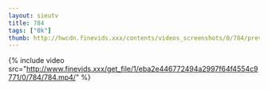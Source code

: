 ```yaml
--- 
layout: sieutv
title: 784
tags: ["0k"]
thumb: http://hwcdn.finevids.xxx/contents/videos_screenshots/0/784/preview.mp4.jpg
---
```

{% include video src="http://www.finevids.xxx/get_file/1/eba2e446772494a2997f64f4554c9771/0/784/784.mp4/" %} 
